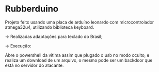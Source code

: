 # Rubberduino

Projeto feito usando uma placa de arduíno leonardo com microcontrolador atmega32u4, utilizando biblioteca keyboard. 

-> Realizadas adaptações para teclado do Brasil;

-> Execução:

Abre o powershell da vítima assim que plugado o usb no modo oculto, e realiza um download de um arquivo, o mesmo pode ser um backdoor que está no servidor do atacante.
